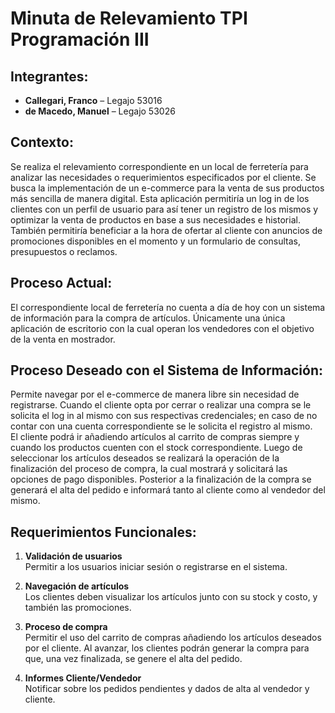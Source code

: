 # Minuta de Relevamiento TPI Programación III

## Integrantes:
- **Callegari, Franco** – Legajo 53016
- **de Macedo, Manuel** – Legajo 53026

## Contexto:
Se realiza el relevamiento correspondiente en un local de ferretería para analizar las necesidades o requerimientos especificados por el cliente. Se busca la implementación de un e-commerce para la venta de sus productos más sencilla de manera digital. Esta aplicación permitiría un log in de los clientes con un perfil de usuario para así tener un registro de los mismos y optimizar la venta de productos en base a sus necesidades e historial. También permitiría beneficiar a la hora de ofertar al cliente con anuncios de promociones disponibles en el momento y un formulario de consultas, presupuestos o reclamos.

## Proceso Actual:
El correspondiente local de ferretería no cuenta a día de hoy con un sistema de información para la compra de artículos. Únicamente una única aplicación de escritorio con la cual operan los vendedores con el objetivo de la venta en mostrador.

## Proceso Deseado con el Sistema de Información:
Permite navegar por el e-commerce de manera libre sin necesidad de registrarse. Cuando el cliente opta por cerrar o realizar una compra se le solicita el log in al mismo con sus respectivas credenciales; en caso de no contar con una cuenta correspondiente se le solicita el registro al mismo.  
El cliente podrá ir añadiendo artículos al carrito de compras siempre y cuando los productos cuenten con el stock correspondiente. Luego de seleccionar los artículos deseados se realizará la operación de la finalización del proceso de compra, la cual mostrará y solicitará las opciones de pago disponibles. Posterior a la finalización de la compra se generará el alta del pedido e informará tanto al cliente como al vendedor del mismo.

## Requerimientos Funcionales:
1. **Validación de usuarios**  
   Permitir a los usuarios iniciar sesión o registrarse en el sistema.
   
2. **Navegación de artículos**  
   Los clientes deben visualizar los artículos junto con su stock y costo, y también las promociones.
   
3. **Proceso de compra**  
   Permitir el uso del carrito de compras añadiendo los artículos deseados por el cliente. Al avanzar, los clientes podrán generar la compra para que, una vez finalizada, se genere el alta del pedido.
   
4. **Informes Cliente/Vendedor**  
   Notificar sobre los pedidos pendientes y dados de alta al vendedor y cliente.
